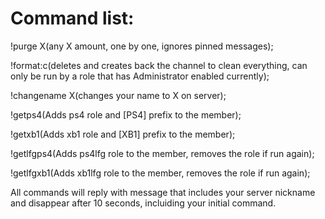 # Command list:
!purge X(any X amount, one by one, ignores pinned messages);
  
!format:c(deletes and creates back the channel to clean everything, can only be run by a role that has Administrator enabled currently);

!changename X(changes your name to X on  server);
  
!getps4(Adds ps4 role and [PS4] prefix to the member); 
 
!getxb1(Adds xb1 role and [XB1] prefix to the member); 
 
!getlfgps4(Adds ps4lfg role to the member, removes the role if run again);
  
!getlfgxb1(Adds xb1lfg role to the member, removes the role if run again);

All commands will reply with message that includes your server nickname and disappear after 10 seconds, incluiding your initial command.
